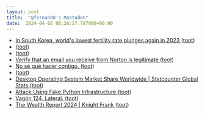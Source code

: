 ```yaml
---
layout: post
title:  "@fernand0's Mastodon"
date:  2024-04-02 08:26:17.787000+00:00
---
```

*  [In South Korea, world&#39;s lowest fertility rate plunges again in 2023  ](https://www.reuters.com/world/asia-pacific/south-koreas-fertility-rate-dropped-fresh-record-low-2023-2024-02-28/) ([toot](https://mastodon.social/@fernand0/112200671414554519))
*  [ ](https://mastodon.online/@JProl) ([toot](https://mastodon.social/@fernand0/112200523954448226))
*  [ ](https://mastodon.online/@JProl) ([toot](https://mastodon.social/@fernand0/112200020955145059))
*  [Verify that an email you receive from Norton is legitimate ](https://support.norton.com/sp/en/us/home/current/solutions/v7108849) ([toot](https://mastodon.social/@fernand0/112199112424270089))
*  [No sé qué hacer contigo. ](https://avecesunafoto.wordpress.com/2024/04/01/no-se-que-hacer-contigo) ([toot](https://mastodon.social/@fernand0/112199021397836786))
*  [ ](https://mastodon.online/@JProl) ([toot](https://mastodon.social/@fernand0/112197579327429973))
*  [Desktop Operating System Market Share Worldwide \| Statcounter Global Stats ](https://gs.statcounter.com/os-market-share/desktop/worldwid) ([toot](https://mastodon.social/@fernand0/112197152310910680))
*  [Attack Using Fake Python Infrastructure ](https://checkmarx.com/blog/over-170k-users-affected-by-attack-using-fake-python-infrastructure) ([toot](https://mastodon.social/@fernand0/112196975951292733))
*  [Vagón 124. Lateral. ](https://www.flickr.com/photos/fernand0/53602115689) ([toot](https://mastodon.social/@fernand0/112196712612867419))
*  [The Wealth Report 2024 \| Knight Frank ](https://www.knightfrank.com/wealthreport#:~:text=The%20Wealth%20Report%202024%20%E2%80%93%20Coming%20Soo) ([toot](https://mastodon.social/@fernand0/112196575790846735))
